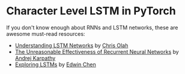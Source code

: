 # Character Level LSTM in PyTorch

If you don't know enough about RNNs and LSTM networks, these are awesome must-read resources: 

* [Understanding LSTM Networks](http://colah.github.io/posts/2015-08-Understanding-LSTMs/) by [Chris Olah](https://twitter.com/ch402)
* [The Unreasonable Effectiveness of Recurrent Neural Networks](http://karpathy.github.io/2015/05/21/rnn-effectiveness/) by [Andrej Karpathy](https://twitter.com/karpathy)
* [Exploring LSTMs](http://blog.echen.me/2017/05/30/exploring-lstms/) by [Edwin Chen](https://twitter.com/echen)

